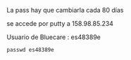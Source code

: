 La pass hay que cambiarla cada 80 días

se accede por putty a 158.98.85.234  

Usuario de Bluecare :  es48389e 

```
passwd es48389e
```